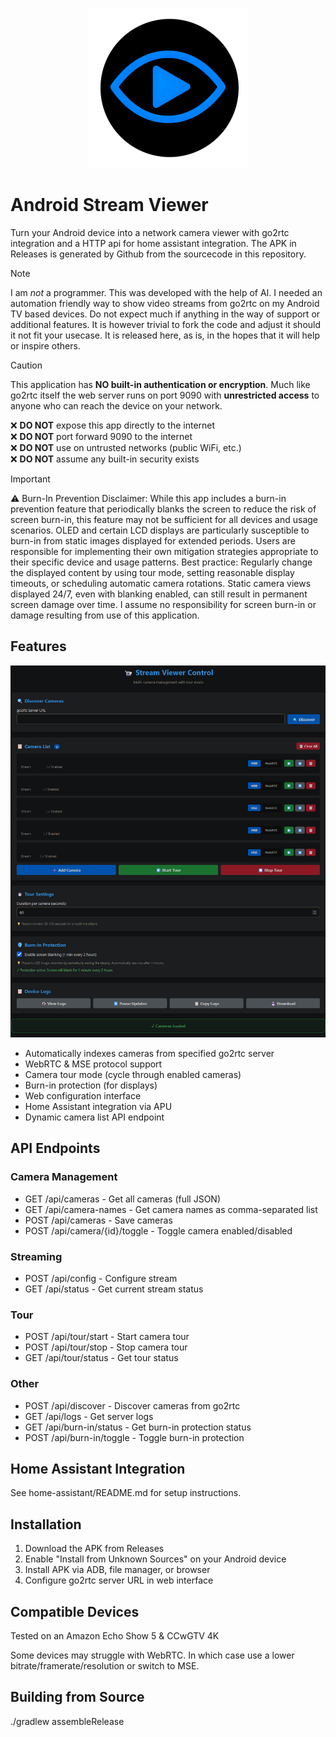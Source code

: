 <p align="center">
  <img src="logo.png" alt="Project Logo" width="256" />
</p>

# Android Stream Viewer

Turn your Android device into a network camera viewer with go2rtc integration and a HTTP api for home assistant integration. The APK in Releases is generated by Github from the sourcecode in this repository.

> [!NOTE]
> I am *not* a programmer. This was developed with the help of AI. I needed an automation friendly way to show video streams from go2rtc on my Android TV based devices. Do not expect much if anything in the way of support or additional features. It is however trivial to fork the code and adjust it should it not fit your usecase. It is released here, as is, in the hopes that it will help or inspire others.

> [!CAUTION]
> This application has **NO built-in authentication or encryption**. Much like go2rtc itself the web server runs on port 9090 with **unrestricted access** to anyone who can reach the device on your network.
> 
> ❌ **DO NOT** expose this app directly to the internet  
> ❌ **DO NOT** port forward 9090 to the internet  
> ❌ **DO NOT** use on untrusted networks (public WiFi, etc.)  
> ❌ **DO NOT** assume any built-in security exists  

> [!IMPORTANT]
> ⚠️ Burn-In Prevention Disclaimer: While this app includes a burn-in prevention feature that periodically blanks the screen to reduce the risk of screen burn-in, this feature may not be sufficient for all devices and usage scenarios. OLED and certain LCD displays are particularly susceptible to burn-in from static images displayed for extended periods. Users are responsible for implementing their own mitigation strategies appropriate to their specific device and usage patterns. Best practice: Regularly change the displayed content by using tour mode, setting reasonable display timeouts, or scheduling automatic camera rotations. Static camera views displayed 24/7, even with blanking enabled, can still result in permanent screen damage over time. I assume no responsibility for screen burn-in or damage resulting from use of this application.

## Features

<p align="center">
  <img src="screenshot.png" alt="Screenshot of GUI" />
</p>

- Automatically indexes cameras from specified go2rtc server
- WebRTC & MSE protocol support
- Camera tour mode (cycle through enabled cameras)
- Burn-in protection (for displays)
- Web configuration interface
- Home Assistant integration via APU
- Dynamic camera list API endpoint

## API Endpoints

### Camera Management
- GET /api/cameras - Get all cameras (full JSON)
- GET /api/camera-names - Get camera names as comma-separated list
- POST /api/cameras - Save cameras
- POST /api/camera/{id}/toggle - Toggle camera enabled/disabled

### Streaming
- POST /api/config - Configure stream
- GET /api/status - Get current stream status

### Tour
- POST /api/tour/start - Start camera tour
- POST /api/tour/stop - Stop camera tour
- GET /api/tour/status - Get tour status

### Other
- POST /api/discover - Discover cameras from go2rtc
- GET /api/logs - Get server logs
- GET /api/burn-in/status - Get burn-in protection status
- POST /api/burn-in/toggle - Toggle burn-in protection

## Home Assistant Integration

See home-assistant/README.md for setup instructions.

## Installation

1. Download the APK from Releases
2. Enable "Install from Unknown Sources" on your Android device
3. Install APK via ADB, file manager, or browser
4. Configure go2rtc server URL in web interface

## Compatible Devices

Tested on an Amazon Echo Show 5 & CCwGTV 4K

Some devices may struggle with WebRTC. In which case use a lower bitrate/framerate/resolution or switch to MSE.

## Building from Source

./gradlew assembleRelease
